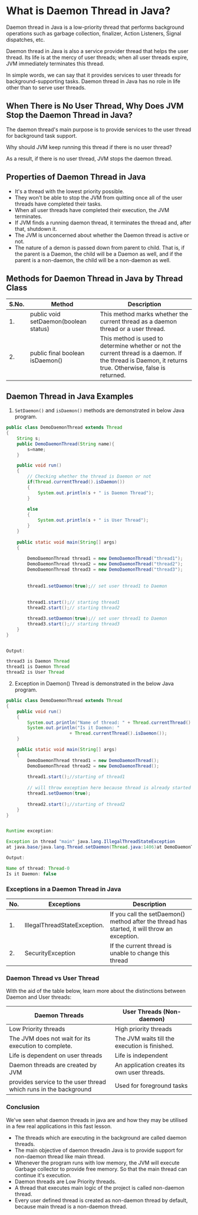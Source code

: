 # What is Daemon Thread in Java?

Daemon thread in Java is a low-priority thread that performs background operations such as garbage collection, finalizer, Action Listeners, Signal dispatches, etc.

Daemon thread in Java is also a service provider thread that helps the user thread. Its life is at the mercy of user threads; when all user threads expire, JVM immediately terminates this thread.

In simple words, we can say that it provides services to user threads for background-supporting tasks. Daemon thread in Java has no role in life other than to serve user threads.

## When There is No User Thread, Why Does JVM Stop the Daemon Thread in Java?

The daemon thread's main purpose is to provide services to the user thread for background task support.

Why should JVM keep running this thread if there is no user thread?

As a result, if there is no user thread, JVM stops the daemon thread.

## Properties of Daemon Thread in Java

* It's a thread with the lowest priority possible.
* They won't be able to stop the JVM from quitting once all of the user threads have completed their tasks.
* When all user threads have completed their execution, the JVM terminates.
* If JVM finds a running daemon thread, it terminates the thread and, after that, shutdown it.
* The JVM is unconcerned about whether the Daemon thread is active or not.
* The nature of a demon is passed down from parent to child. That is, if the parent is a Daemon, the child will be a Daemon as well, and if the parent is a non-daemon, the child will be a non-daemon as well.

## Methods for Daemon Thread in Java by Thread Class

| S.No.	| Method | Description |
|---|---|---|
| 1. | public void setDaemon(boolean status) | This method marks whether the current thread as a daemon thread or a user thread. |
| 2. | public final boolean isDaemon() | This method is used to determine whether or not the current thread is a daemon. If the thread is Daemon, it returns true. Otherwise, false is returned. |

## Daemon Thread in Java Examples

1. ``SetDaemon()`` and ``isDaemon()`` methods are demonstrated in below Java program.

```java
public class DemoDaemonThread extends Thread
{
	String s;
	public DemoDaemonThread(String name){
		s=name;
	}

	public void run()
	{
		// Checking whether the thread is Daemon or not
		if(Thread.currentThread().isDaemon())
		{
			System.out.println(s + " is Daemon Thread");
		}
		
		else
		{
			System.out.println(s + " is User Thread");
		}
	}
	
	public static void main(String[] args)
	{
	
		DemoDaemonThread thread1 = new DemoDaemonThread("thread1");
		DemoDaemonThread thread2 = new DemoDaemonThread("thread2");
		DemoDaemonThread thread3 = new DemoDaemonThread("thread3");
	
		
		thread1.setDaemon(true);// set user thread1 to Daemon
			
		
		thread1.start();// starting thread1
		thread2.start();// starting thread2

		thread3.setDaemon(true);// set user thread1 to Daemon
		thread3.start();// starting thread3		
	}
}


Output:

thread3 is Daemon Thread
thread1 is Daemon Thread
thread2 is User Thread
```

2. Exception in Daemon() Thread is demonstrated in the below Java program.

```java
public class DemoDaemonThread extends Thread
{
	public void run()
	{
		System.out.println("Name of thread: " + Thread.currentThread().getName());
		System.out.println("Is it Daemon: "
						+ Thread.currentThread().isDaemon());
	}

	public static void main(String[] args)
	{
		DemoDaemonThread thread1 = new DemoDaemonThread();
		DemoDaemonThread thread2 = new DemoDaemonThread();
		
		thread1.start();//starting of thread1
		
		// will throw exception here because thread is already started
		thread1.setDaemon(true);
		
		thread2.start();//starting of thread2
	}
}


Runtime exception:

Exception in thread "main" java.lang.IllegalThreadStateException
at java.base/java.lang.Thread.setDaemon(Thread.java:1406)at DemoDaemonThread.main(DemoDaemonThread.java:18)

Output:

Name of thread: Thread-0
Is it Daemon: false
```

### Exceptions in a Daemon Thread in Java
| No. |	Exceptions |	Description |
| --- | --- | --- |
| 1.	| IllegalThreadStateException. |	If you call the setDaemon() method after the thread has started, it will throw an exception. |
| 2. |	SecurityException	| If the current thread is unable to change this thread |

### Daemon Thread vs User Thread

With the aid of the table below, learn more about the distinctions between Daemon and User threads:

| Daemon Threads |	User Threads (Non-daemon) |
| --- | --- |
| Low Priority threads |	High priority threads |
| The JVM does not wait for its execution to complete. |	The JVM waits till the execution is finished. |
| Life is dependent on user threads	| Life is independent |
| Daemon threads are created by JVM | 	An application creates its own user threads. |
| provides service to the user thread which runs in the background |	Used for foreground tasks |

### Conclusion

We've seen what daemon threads in java are and how they may be utilised in a few real applications in this fast lesson.

* The threads which are executing in the background are called daemon threads.
* The main objective of daemon threadin Java is to provide support for non-daemon thread like main thread.
* Whenever the program runs with low memory, the JVM will execute Garbage collector to provide free memory. So that the main thread can continue it's execution.
* Daemon threads are Low Priority threads.
* A thread that executes main logic of the project is called non-daemon thread.
* Every user defined thread is created as non-daemon thread by default, because main thread is a non-daemon thread.